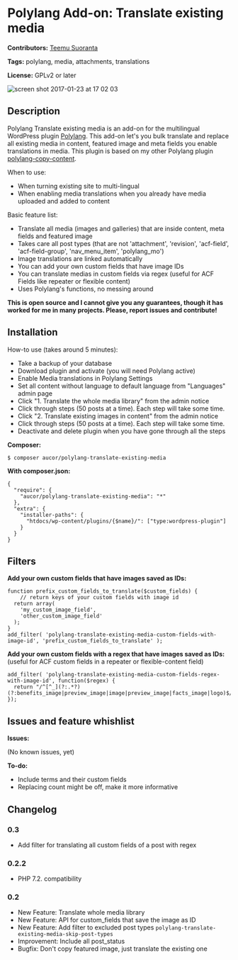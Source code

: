 # Polylang Add-on: Translate existing media

**Contributors:** [Teemu Suoranta](https://github.com/TeemuSuoranta)

**Tags:** polylang, media, attachments, translations

**License:** GPLv2 or later

![screen shot 2017-01-23 at 17 02 03](https://cloud.githubusercontent.com/assets/9577084/22209080/d93723f6-e18d-11e6-918c-c3cf390f3c70.png)

## Description

Polylang Translate existing media is an add-on for the multilingual WordPress plugin [Polylang](https://wordpress.org/plugins/polylang/). This add-on let's you bulk translate and replace all existing media in content, featured image and meta fields you enable translations in media. This plugin is based on my other Polylang plugin [polylang-copy-content](https://github.com/aucor/polylang-copy-content).

When to use:

 * When turning existing site to multi-lingual
 * When enabling media translations when you already have media uploaded and added to content


Basic feature list:

 * Translate all media (images and galleries) that are inside content, meta fields and featured image
 * Takes care all post types (that are not 'attachment', 'revision', 'acf-field', 'acf-field-group', 'nav_menu_item', 'polylang_mo')
 * Image translations are linked automatically
 * You can add your own custom fields that have image IDs
 * You can translate medias in custom fields via  regex (useful for ACF Fields like repeater or flexible content)
 * Uses Polylang's functions, no messing around

**This is open source and I cannot give you any guarantees, though it has worked for me in many projects. Please, report issues and contribute!**


## Installation

How-to use (takes around 5 minutes):

 * Take a backup of your database
 * Download plugin and activate (you will need Polylang active)
 * Enable Media translations in Polylang Settings
 * Set all content without language to default language from "Languages" admin page
 * Click "1. Translate the whole media library" from the admin notice
 * Click through steps (50 posts at a time). Each step will take some time.
 * Click "2. Translate existing images in content" from the admin notice
 * Click through steps (50 posts at a time). Each step will take some time.
 * Deactivate and delete plugin when you have gone through all the steps

**Composer:**
```
$ composer aucor/polylang-translate-existing-media
```
**With composer.json:**
```
{
  "require": {
    "aucor/polylang-translate-existing-media": "*"
  },
  "extra": {
    "installer-paths": {
      "htdocs/wp-content/plugins/{$name}/": ["type:wordpress-plugin"]
    }
  }
}
```

## Filters

**Add your own custom fields that have images saved as IDs:**

```
function prefix_custom_fields_to_translate($custom_fields) {
	// return keys of your custom fields with image id
  return array(
    'my_custom_image_field',
    'other_custom_image_field'
  );
}
add_filter( 'polylang-translate-existing-media-custom-fields-with-image-id', 'prefix_custom_fields_to_translate' );
```

**Add your own custom fields with a regex that have images saved as IDs:**  
(useful for ACF custom fields in a repeater or flexible-content field)

```
add_filter( 'polylang-translate-existing-media-custom-fields-regex-with-image-id', function($regex) {
  return "/^[^_](?:.*?)(?:benefits_image|preview_image|image|preview_image|facts_image|logo)$/";
});
```

## Issues and feature whishlist

**Issues:**

(No known issues, yet)

 **To-do:**

 * Include terms and their custom fields
 * Replacing count might be off, make it more informative

## Changelog

### 0.3

* Add filter for translating all custom fields of a post with regex

### 0.2.2

 * PHP 7.2. compatibility

### 0.2

 * New Feature: Translate whole media library
 * New Feature: API for custom_fields that save the image as ID
 * New Feature: Add filter to excluded post types `polylang-translate-existing-media-skip-post-types`
 * Improvement: Include all post_status
 * Bugfix: Don't copy featured image, just translate the existing one
